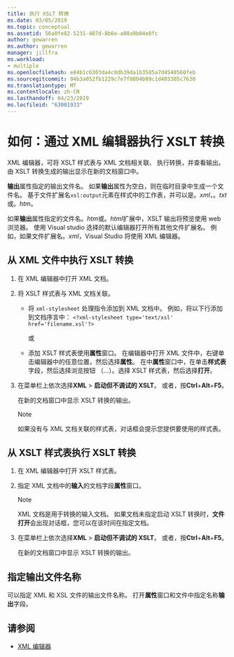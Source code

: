 ```yaml
---
title: 执行 XSLT 转换
ms.date: 03/05/2019
ms.topic: conceptual
ms.assetid: 56a0fe82-5231-487d-8b6e-a08a9b04e0fc
author: gewarren
ms.author: gewarren
manager: jillfra
ms.workload:
- multiple
ms.openlocfilehash: e84b1c6303da4c0db39da1b3585a7d4548560feb
ms.sourcegitcommit: 94b3a052fb1229c7e7f8804b09c1d403385c7630
ms.translationtype: MT
ms.contentlocale: zh-CN
ms.lasthandoff: 04/23/2019
ms.locfileid: "63001933"
---
```

# <a name="how-to-execute-an-xslt-transformation-from-the-xml-editor"></a>如何：通过 XML 编辑器执行 XSLT 转换

XML 编辑器，可将 XSLT 样式表与 XML 文档相关联、 执行转换，并查看输出。 由 XSLT 转换生成的输出显示在新的文档窗口中。

**输出**属性指定的输出文件名。 如果**输出**属性为空白，则在临时目录中生成一个文件名。 基于文件扩展名`xsl:output`元素在样式中的工作表，并可以是。*xml*，。*txt*或。*htm*。

如果**输出**属性指定的文件名。*htm*或。*html*扩展中，XSLT 输出将预览使用 web 浏览器。 使用 Visual studio 选择的默认编辑器打开所有其他文件扩展名。 例如，如果文件扩展名。*xml*，Visual Studio 将使用 XML 编辑器。

## <a name="execute-an-xslt-transformation-from-an-xml-file"></a>从 XML 文件中执行 XSLT 转换

1. 在 XML 编辑器中打开 XML 文档。

2. 将 XSLT 样式表与 XML 文档关联。

    - 将 `xml-stylesheet` 处理指令添加到 XML 文档中。 例如，将以下行添加到文档序言中： `<?xml-stylesheet type='text/xsl' href='filename.xsl'?>`

       或

    - 添加 XSLT 样式表使用**属性**窗口。 在编辑器中打开 XML 文件中，右键单击编辑器中的任意位置，然后选择**属性**。 在中**属性**窗口中，在单击**样式表**字段，然后选择浏览按钮 （...）。选择 XSLT 样式表，然后选择**打开**。

3. 在菜单栏上依次选择**XML** > **启动但不调试的 XSLT**。 或者，按**Ctrl**+**Alt**+**F5**。

   在新的文档窗口中显示 XSLT 转换的输出。

   > [!NOTE]
   > 如果没有与 XML 文档关联的样式表，对话框会提示您提供要使用的样式表。

## <a name="execute-an-xslt-transformation-from-an-xslt-style-sheet"></a>从 XSLT 样式表执行 XSLT 转换

1. 在 XML 编辑器中打开 XSLT 样式表。

2. 指定 XML 文档中的**输入**的文档字段**属性**窗口。

   > [!NOTE]
   > XML 文档是用于转换的输入文档。 如果文档未指定启动 XSLT 转换时，**文件打开**会出现对话框，您可以在该时间在指定文档。

3. 在菜单栏上依次选择**XML** > **启动但不调试的 XSLT**。 或者，按**Ctrl**+**Alt**+**F5**。

   在新的文档窗口中显示 XSLT 转换的输出。

## <a name="specify-an-output-file-name"></a>指定输出文件名称

可以指定 XML 和 XSL 文件的输出文件名称。 打开**属性**窗口和文件中指定名称**输出**字段。

## <a name="see-also"></a>请参阅

- [XML 编辑器](../xml-tools/xml-editor.md)